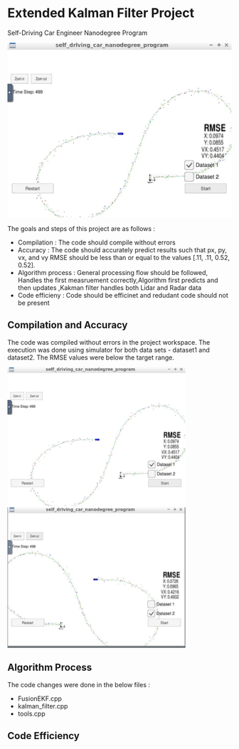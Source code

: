# Extended Kalman Filter Project 
Self-Driving Car Engineer Nanodegree Program

![Image](./Images/Img2.JPG)

The goals and steps of this project are as follows :
* Compilation : The code should compile without errors
* Accuracy :  The code should accurately predict results such that px, py, vx, and vy RMSE should be less than or equal to the values [.11, .11, 0.52, 0.52].
* Algorithm process : General processing flow should be followed, Handles the first measruement correctly,Algorithm first predicts and then updates ,Kakman filter handles both Lidar and Radar data
* Code efficieny : Code should be efficinet and redudant code should not be present


## Compilation and Accuracy

The code was compiled without errors in the project workspace. The execution was done using simulator for both data sets - dataset1 and dataset2. The RMSE values were below the target range.

<img src="./Images/Img2.JPG" width="400" alt="Image1" />  <img src="./Images/Img3.JPG" width="400" alt="Image2" />


## Algorithm Process

The code changes were done in the below files :
* FusionEKF.cpp 
* kalman_filter.cpp
* tools.cpp


## Code Efficiency


